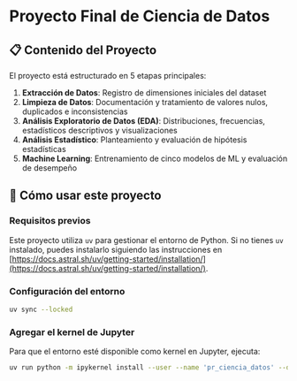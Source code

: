 # Proyecto Final de Ciencia de Datos

## 📋 Contenido del Proyecto

El proyecto está estructurado en 5 etapas principales:

1. **Extracción de Datos**: Registro de dimensiones iniciales del dataset
2. **Limpieza de Datos**: Documentación y tratamiento de valores nulos, duplicados e inconsistencias
3. **Análisis Exploratorio de Datos (EDA)**: Distribuciones, frecuencias, estadísticos descriptivos y visualizaciones
4. **Análisis Estadístico**: Planteamiento y evaluación de hipótesis estadísticas
5. **Machine Learning**: Entrenamiento de cinco modelos de ML y evaluación de desempeño

## 🚀 Cómo usar este proyecto

### Requisitos previos

Este proyecto utiliza `uv` para gestionar el entorno de Python. Si no tienes `uv` instalado, puedes instalarlo siguiendo las instrucciones en [https://docs.astral.sh/uv/getting-started/installation/](https://docs.astral.sh/uv/getting-started/installation/).

### Configuración del entorno

```bash
uv sync --locked
```

### Agregar el kernel de Jupyter

Para que el entorno esté disponible como kernel en Jupyter, ejecuta:

```bash
uv run python -m ipykernel install --user --name 'pr_ciencia_datos' --display-name "Proyecto Ciencia de Datos"
```